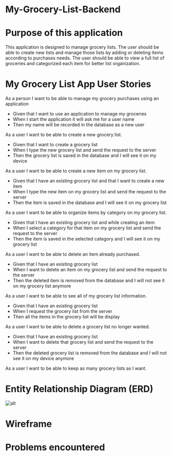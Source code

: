 # My-Grocery-List-Backend

# Purpose of this application
This application is designed to manage grocery lists. The user should be able to create new lists and manage those lists by adding or deleting items according to purchases needs. The user should be able to view a full list of groceries and categorized each item for better list organization.

# My Grocery List App User Stories

As a person I want to be able to manage my grocery purchases using an application
* Given that I want to use an application to manage my groceries
* When I start the application it will ask me for a user name
* Then my name will be recorded in the database as a new user

As a user I want to be able to create a new grocery list.
* Given that I want to create a grocery list
* When I type the new grocery list and send the request to the server
* Then the grocery list is saved in the database and I will see it on my device

As a user I want to be able to create a new item on my grocery list.
* Given that I have an existing grocery list and that I want to create a new item
* When I type the new item on my grocery list and send the request to the server
* Then the item is saved in the database and I will see it on my grocery list

As a user I want to be able to organize items by category on my grocery list.
* Given that I have an existing grocery list and while creating an item
* When I select a category for that item on my grocery list and send the request to the server
* Then the item is saved in the selected category and I will see it on my grocery list

As a user I want to be able to delete an item already purchased.
* Given that I have an existing grocery list
* When I want to delete an item on my grocery list and send the request to the server
* Then the deleted item is removed from the database and I will not see it on my grocery list anymore

As a user I want to be able to see all of my grocery list information.
* Given that I have an existing grocery list
* When I request the grocery list from the server
* Then all the items in the grocery list will be display

As a user I want to be able to delete a grocery list no longer wanted.
* Given that I have an existing grocery list
* When I want to delete that grocery list and send the request to the server
* Then the deleted grocery list is removed from the database and I will not see it on my device anymore

As a user I want to be able to keep as many grocery lists as I want.


# Entity Relationship Diagram (ERD)
![alt](GLERD.jpg "ERD")

# Wireframe

# Problems encountered
